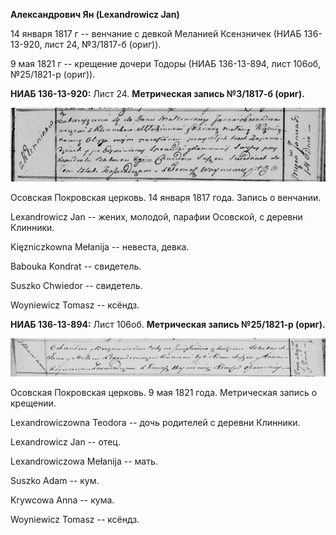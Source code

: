**Александрович Ян (Lexandrowicz Jan)**

14 января 1817 г -- венчание с девкой Меланией Ксензничек (НИАБ
136-13-920, лист 24, №3/1817-б (ориг)).

9 мая 1821 г -- крещение дочери Тодоры (НИАБ 136-13-894, лист 106об,
№25/1821-р (ориг)).

**НИАБ 136-13-920:** Лист 24. **Метрическая запись №3/1817-б (ориг).**

![](./media/fe00bf708507fe34ff4ffa73d379e135555968a5.png)

Осовская Покровская церковь. 14 января 1817 года. Запись о венчании.

Lexandrowicz Jan -- жених, молодой, парафии Осовской, с деревни
Клинники.

Kięzniczkowna Mełanija -- невеста, девка.

Babouka Kondrat -- свидетель.

Suszko Chwiedor -- свидетель.

Woyniewicz Tomasz -- ксёндз.

**НИАБ 136-13-894:** Лист 106об. **Метрическая запись №25/1821-р
(ориг).**

![](./media/631a2dba9509ba2eaa50ceecbeaba8f4dd4a9daa.png)

Осовская Покровская церковь. 9 мая 1821 года. Метрическая запись о
крещении.

Lexandrowiczowna Teodora -- дочь родителей с деревни Клинники.

Lexandrowicz Jan -- отец.

Lexandrowiczowa Mełanija -- мать.

Suszko Adam -- кум.

Krywcowa Anna -- кума.

Woyniewicz Tomasz -- ксёндз.
